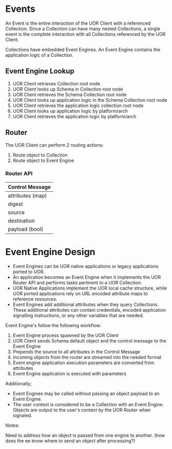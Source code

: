 # Events

An Event is the entire interaction of the UOR Client with a referenced Collection. Since a Collection can have many nested Collections, a single event is the complete interaction with all Collections referenced by the UOR Client.

Collections have embedded Event Engines. An Event Engine contains the application logic of a Collection. 

## Event Engine Lookup

1. UOR Client retrieves Collection root node
2. UOR Client looks up Schema in Collection root node
3. UOR Client retrieves the Schema Collection root node
4. UOR Client looks up application logic in the Schema Collection root node
5. UOR Client retrieves the application logic collection root node
6. UOR Client looks up application logic by platform/arch
7. UOR Client retrieves the application logic by platform/arch


## Router

The UOR Client can perform 2 routing actions:

1. Route object to Collection
2. Route object to Event Engine


### Router API
| Control Message   |
|-------------------|
| attributes (map)  | The attributes of the object
| digest            | The digest of the object
| source            | The source address of the object
| destination       | The destination address of the object
| payload (bool)    | If no payload, the object is only attributes

# Event Engine Design

- Event Engines can be UOR native applications or legacy applications ported to UOR.
- An application becomes an Event Engine when it implements the UOR Router API and performs tasks pertinent to a UOR Collection. 
- UOR Native Applications implement the UOR local cache structure, while UOR ported applications rely on URL encoded attribute maps to reference resources.
- Event Engines add additional attributes when they query Collections. These additional attributes can contain credentials, encoded application signalling instructions, or any other variables that are needed. 


Event Engine's follow the following workflow:
1. Event Engine process spawned by the UOR Client
2. UOR Client sends Schema default object and the control message to the Event Engine
3. Prepends the source to all attributes in the Control Message
4. Incoming objects from the router are streamed into the needed format
5. Event engine application execution parameters are converted from attributes
6. Event Engine application is executed with parameters

Additionally; 
- Event Engines may be called without passing an object payload to an Event Engine.
- The user context is considered to be a Collection with an Event Engine. Objects are output to the user's context by the UOR Router when signaled. 

Notes:

Need to address how an object is passed from one engine to another. (how does the ee know where to send an object after processing?)







